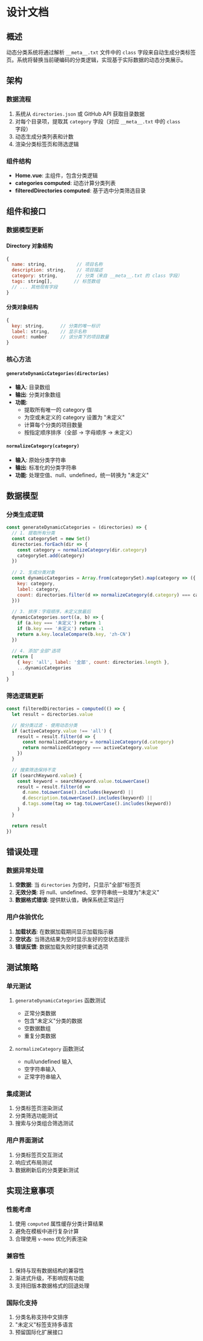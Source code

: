 # 设计文档

## 概述

动态分类系统将通过解析 `__meta__.txt` 文件中的 `class` 字段来自动生成分类标签页。系统将替换当前硬编码的分类逻辑，实现基于实际数据的动态分类展示。

## 架构

### 数据流程
1. 系统从 `directories.json` 或 GitHub API 获取目录数据
2. 对每个目录项，提取其 `category` 字段（对应 `__meta__.txt` 中的 `class` 字段）
3. 动态生成分类列表和计数
4. 渲染分类标签页和筛选逻辑

### 组件结构
- **Home.vue**: 主组件，包含分类逻辑
- **categories computed**: 动态计算分类列表
- **filteredDirectories computed**: 基于选中分类筛选目录

## 组件和接口

### 数据模型更新

#### Directory 对象结构
```javascript
{
  name: string,           // 项目名称
  description: string,    // 项目描述
  category: string,       // 分类（来自 __meta__.txt 的 class 字段）
  tags: string[],        // 标签数组
  // ... 其他现有字段
}
```

#### 分类对象结构
```javascript
{
  key: string,      // 分类的唯一标识
  label: string,    // 显示名称
  count: number     // 该分类下的项目数量
}
```

### 核心方法

#### `generateDynamicCategories(directories)`
- **输入**: 目录数组
- **输出**: 分类对象数组
- **功能**: 
  - 提取所有唯一的 category 值
  - 为空或未定义的 category 设置为 "未定义"
  - 计算每个分类的项目数量
  - 按指定顺序排序（全部 → 字母顺序 → 未定义）

#### `normalizeCategory(category)`
- **输入**: 原始分类字符串
- **输出**: 标准化的分类字符串
- **功能**: 处理空值、null、undefined，统一转换为 "未定义"

## 数据模型

### 分类生成逻辑
```javascript
const generateDynamicCategories = (directories) => {
  // 1. 提取所有分类
  const categorySet = new Set()
  directories.forEach(dir => {
    const category = normalizeCategory(dir.category)
    categorySet.add(category)
  })
  
  // 2. 生成分类对象
  const dynamicCategories = Array.from(categorySet).map(category => ({
    key: category,
    label: category,
    count: directories.filter(d => normalizeCategory(d.category) === category).length
  }))
  
  // 3. 排序：字母顺序，未定义放最后
  dynamicCategories.sort((a, b) => {
    if (a.key === '未定义') return 1
    if (b.key === '未定义') return -1
    return a.key.localeCompare(b.key, 'zh-CN')
  })
  
  // 4. 添加"全部"选项
  return [
    { key: 'all', label: '全部', count: directories.length },
    ...dynamicCategories
  ]
}
```

### 筛选逻辑更新
```javascript
const filteredDirectories = computed(() => {
  let result = directories.value

  // 按分类过滤 - 使用动态分类
  if (activeCategory.value !== 'all') {
    result = result.filter(d => {
      const normalizedCategory = normalizeCategory(d.category)
      return normalizedCategory === activeCategory.value
    })
  }

  // 搜索筛选保持不变
  if (searchKeyword.value) {
    const keyword = searchKeyword.value.toLowerCase()
    result = result.filter(d =>
      d.name.toLowerCase().includes(keyword) ||
      d.description.toLowerCase().includes(keyword) ||
      d.tags.some(tag => tag.toLowerCase().includes(keyword))
    )
  }

  return result
})
```

## 错误处理

### 数据异常处理
1. **空数据**: 当 `directories` 为空时，只显示"全部"标签页
2. **无效分类**: 将 null、undefined、空字符串统一处理为"未定义"
3. **数据格式错误**: 提供默认值，确保系统正常运行

### 用户体验优化
1. **加载状态**: 在数据加载期间显示加载指示器
2. **空状态**: 当筛选结果为空时显示友好的空状态提示
3. **错误反馈**: 数据加载失败时提供重试选项

## 测试策略

### 单元测试
1. `generateDynamicCategories` 函数测试
   - 正常分类数据
   - 包含"未定义"分类的数据
   - 空数据数组
   - 重复分类数据

2. `normalizeCategory` 函数测试
   - null/undefined 输入
   - 空字符串输入
   - 正常字符串输入

### 集成测试
1. 分类标签页渲染测试
2. 分类筛选功能测试
3. 搜索与分类组合筛选测试

### 用户界面测试
1. 分类标签页交互测试
2. 响应式布局测试
3. 数据刷新后的分类更新测试

## 实现注意事项

### 性能考虑
1. 使用 `computed` 属性缓存分类计算结果
2. 避免在模板中进行复杂计算
3. 合理使用 `v-memo` 优化列表渲染

### 兼容性
1. 保持与现有数据结构的兼容性
2. 渐进式升级，不影响现有功能
3. 支持旧版本数据格式的回退处理

### 国际化支持
1. 分类名称支持中文排序
2. "未定义"标签支持多语言
3. 预留国际化扩展接口